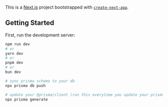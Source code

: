 This is a [Next.js](https://nextjs.org/) project bootstrapped with [`create-next-app`](https://github.com/vercel/next.js/tree/canary/packages/create-next-app).

## Getting Started

First, run the development server:

```bash
npm run dev
# or
yarn dev
# or
pnpm dev
# or
bun dev
```

```bash
# sync prisma schema to your db
npx prisma db push

# update your @prisma/client (run this everytime you update your prisma schema)
npx prisma generate
```
